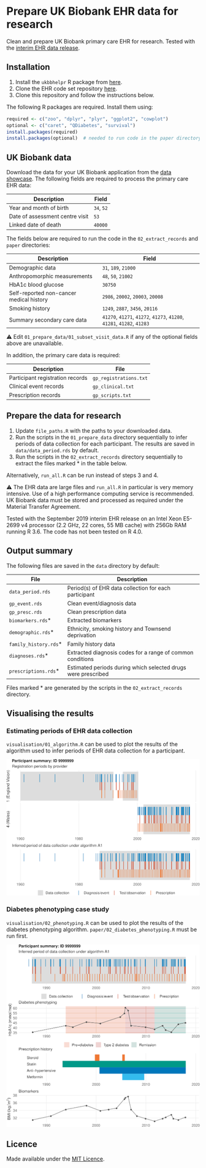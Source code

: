 # Prepare UK Biobank EHR data for research

Clean and prepare UK Biobank primary care EHR for research. Tested with the [interim EHR data release](https://biobank.ndph.ox.ac.uk/showcase/ukb/docs/primary_care_data.pdf).

## Installation

1. Install the `ukbbhelpr` R package from [here](https://github.com/philipdarke/ukbbhelpr).
2. Clone the EHR code set repository [here](https://github.com/philipdarke/ehr-codesets).
3. Clone this repository and follow the instructions below.

The following R packages are required. Install them using:

```R
required <- c("zoo", "dplyr", "plyr", "ggplot2", "cowplot")
optional <- c("caret", "QDiabetes", "survival")
install.packages(required)
install.packages(optional)  # needed to run code in the paper directory
```

## UK Biobank data

Download the data for your UK Biobank application from the [data showcase](https://biobank.ndph.ox.ac.uk/showcase/). The following fields are required to process the primary care EHR data:

Description | Field
----------- | -----
Year and month of birth | `34`, `52`
Date of assessment centre visit | `53`
Linked date of death | `40000`

The fields below are required to run the code in the `02_extract_records` and `paper` directories:

Description | Field
----------- | -----
Demographic data | `31`, `189`, `21000`
| Anthropomorphic measurements | `48`, `50`, `21002`
HbA1c blood glucose  | `30750`
Self-reported non-cancer medical history | `2986`, `20002`, `20003`, `20008`
Smoking history | `1249`, `2887`, `3456`, `20116`
Summary secondary care data | `41270`, `41271`, `41272`, `41273`, `41280`, `41281`, `41282`, `41283`

:warning: Edit `01_prepare_data/01_subset_visit_data.R` if any of the optional fields above are unavailable.

In addition, the primary care data is required:

Description | File
----------- | ----
Participant registration records | `gp_registrations.txt`
Clinical event records | `gp_clinical.txt`
Prescription records | `gp_scripts.txt`

## Prepare the data for research

1. Update `file_paths.R` with the paths to your downloaded data.
2. Run the scripts in the `01_prepare_data` directory sequentially to infer periods of data collection for each participant. The results are saved in `data/data_period.rds` by default.
3. Run the scripts in the `02_extract_records` directory sequentially to extract the files marked * in the table below.

Alternatively, `run_all.R` can be run instead of steps 3 and 4.

:warning: The EHR data are large files and `run_all.R` in particular is very memory intensive. Use of a high performance computing service is recommended. UK Biobank data must be stored and processed as required under the Material Transfer Agreement.

Tested with the September 2019 interim EHR release on an Intel Xeon E5-2699 v4 processor (2.2 GHz, 22 cores, 55 MB cache) with 256Gb RAM running R 3.6. The code has not been tested on R 4.0.

## Output summary

The following files are saved in the `data` directory by default:

File | Description
---- | -----------
`data_period.rds` | Period(s) of EHR data collection for each participant
`gp_event.rds` | Clean event/diagnosis data
`gp_presc.rds` | Clean prescription data
`biomarkers.rds`* | Extracted biomarkers
`demographic.rds`* | Ethnicity, smoking history and Townsend deprivation
`family_history.rds`* | Family history data
`diagnoses.rds`* | Extracted diagnosis codes for a range of common conditions
`prescriptions.rds`* | Estimated periods during which selected drugs were prescribed

Files marked * are generated by the scripts in the `02_extract_records` directory.

## Visualising the results

### Estimating periods of EHR data collection

`visualisation/01_algorithm.R` can be used to plot the results of the algorithm used to infer periods of EHR data collection for a participant.

![Data collection algorithm example](algo_output.png)

### Diabetes phenotyping case study

`visualisation/02_phenotyping.R` can be used to plot the results of the diabetes phenotyping algorithm. `paper/02_diabetes_phenotyping.R` must be run first.

![Example output from diabetes phenotyping tool](pheno_output.png)

## Licence

Made available under the [MIT Licence](LICENCE).